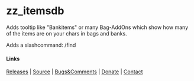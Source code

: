 # zz_itemsdb

Adds tooltip like "Bankitems" or many Bag-AddOns which show how many of the items are on your chars in bags and banks.

Adds a slashcommand:
/find <whatever>

#### Links
[Releases](https://git.grml.de/rilgamon/zz_itemsdb/releases "Releases") | [Source](https://git.grml.de/rilgamon/zz_itemsdb "Source") | [Bugs&Comments](https://git.grml.de/rilgamon/zz_itemsdb/issues "Bugs&Comments") | [Donate](https://liberapay.com/bundesloser "Donate") | [Contact](https://mastodon.grml.de/@robin "Contact")